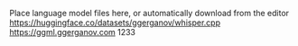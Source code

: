 Place language model files here, or automatically download from the editor
https://huggingface.co/datasets/ggerganov/whisper.cpp
https://ggml.ggerganov.com
1233